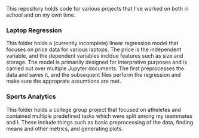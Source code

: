 This repository holds code for various projects that I've worked on both in school and on my own time.

### Laptop Regression
This folder holds a (currently incomplete) linear regression model that focuses on price data for various laptops. The price is the independent variable, and the dependent variables incldue features such as size and storage. The model is primariliy designed for interpretive purposes and is carried out over multiple Jupyter documents. The first preprocesses the data and saves it, and the subsequent files perform the regression and make sure the approprate assumtions are met.

### Sports Analytics
This folder holds a college group project that focused on atheletes and contained multiple predefined tasks which were split among my teammates and I. These include things such as basic preprocessing of the data, finding means and other metrics, and generating plots.
